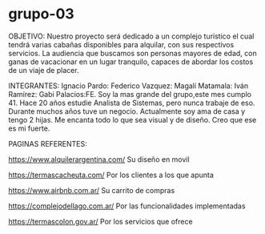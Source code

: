 # grupo-03

OBJETIVO:
Nuestro proyecto será dedicado a un complejo turístico el cual tendrá varias cabañas disponibles para alquilar, con sus respectivos servicios. La audiencia que buscamos son personas mayores de edad, con ganas de vacacionar en un lugar tranquilo, capaces de abordar los costos de un viaje de placer. 


INTEGRANTES:
Ignacio Pardo:
Federico Vazquez:
Magalí Matamala:
Iván Ramírez:
Gabi Palacios:FE. Soy la mas grande del grupo,este mes cumplo 41. Hace 20 años estudie Analista de Sistemas, pero nunca trabaje de eso. Durante muchos años tuve un negocio. Actualmente soy ama de casa y tengo 2 hijas. Me encanta todo lo que sea visual y de diseño. Creo que ese es mi fuerte.


PAGINAS REFERENTES:

https://www.alquilerargentina.com/
Su diseño en movil

https://termascacheuta.com/
Por los clientes a los que apunta

https://www.airbnb.com.ar/
Su carrito de compras

https://complejodellago.com.ar/
Por las funcionalidades implementadas

https://termascolon.gov.ar/
Por los servicios que ofrece





